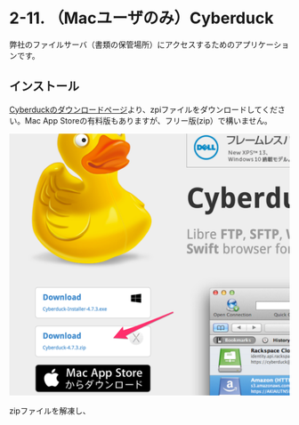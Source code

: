 # 2-11. （Macユーザのみ）Cyberduck
弊社のファイルサーバ（書類の保管場所）にアクセスするためのアプリケーションです。

## インストール
[Cyberduckのダウンロードページ](https://cyberduck.io/index.ja.html?l=ja)より、zpiファイルをダウンロードしてください。Mac App Storeの有料版もありますが、フリー版(zip）で構いません。

![ダウンロードリンク](../images/image-02-0009.png)

zipファイルを解凍し、
